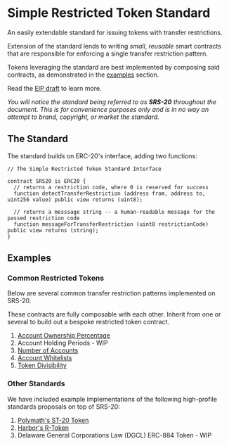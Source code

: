 # Simple Restricted Token Standard

An easily extendable standard for issuing tokens with transfer restrictions.  

Extension of the standard lends to writing _small_, _reusable_ smart contracts that are responsible for enforcing a single transfer restriction pattern.

Tokens leveraging the standard are best implemented by composing said contracts, as demonstrated in the [examples](#examples) section.  

Read the [EIP draft](https://github.com/simple-restricted-token/simple-restricted-token-standard/blob/master/eip-draft_simple_restr_token.md) to learn more.

_You will notice the standard being referred to as **SRS-20** throughout the document. This is for convenience purposes only and is in no way an attempt to brand, copyright, or market the standard._

## The Standard
The standard builds on ERC-20's interface, adding two functions:
```solidity
// The Simple Restricted Token Standard Interface

contract SRS20 is ERC20 {
  // returns a restriction code, where 0 is reserved for success
  function detectTransferRestriction (address from, address to, uint256 value) public view returns (uint8);

  // returns a messsage string -- a human-readable message for the passed restriction code 
  function messageForTransferRestriction (uint8 restrictionCode) public view returns (string);
}
```

## Examples

### Common Restricted Tokens

Below are several common transfer restriction patterns implemented on SRS-20.  

These contracts are fully composable with each other. Inherit from one or several to build out a bespoke restricted token contract.

1.  [Account Ownership Percentage](https://github.com/simple-restricted-token/simple-restricted-token-standard/tree/master/contracts/examples/ownership-percentage)
2.  Account Holding Periods - WIP
3.  [Number of Accounts](https://github.com/simple-restricted-token/simple-restricted-token-standard/tree/master/contracts/examples/number-of-accounts)
4.  [Account Whitelists](https://github.com/simple-restricted-token/simple-restricted-token-standard/tree/master/contracts/examples/whitelists)
5.  [Token Divisibility](https://github.com/simple-restricted-token/simple-restricted-token-standard/tree/master/contracts/examples/divisibility)

### Other Standards

We have included example implementations of the following high-profile standards proposals on top of SRS-20:

1.  [Polymath's ST-20 Token](https://github.com/simple-restricted-token/simple-restricted-token-standard/tree/master/contracts/examples/other-standards/ST20)
2.  [Harbor's R-Token](https://github.com/simple-restricted-token/simple-restricted-token-standard/tree/master/contracts/examples/other-standards/R-Token)
3.  Delaware General Corporations Law (DGCL) ERC-884 Token - WIP

